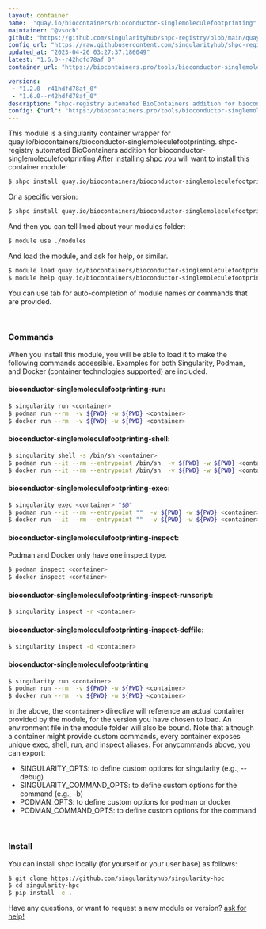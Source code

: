 ```yaml
---
layout: container
name:  "quay.io/biocontainers/bioconductor-singlemoleculefootprinting"
maintainer: "@vsoch"
github: "https://github.com/singularityhub/shpc-registry/blob/main/quay.io/biocontainers/bioconductor-singlemoleculefootprinting/container.yaml"
config_url: "https://raw.githubusercontent.com/singularityhub/shpc-registry/main/quay.io/biocontainers/bioconductor-singlemoleculefootprinting/container.yaml"
updated_at: "2023-04-26 03:27:37.186049"
latest: "1.6.0--r42hdfd78af_0"
container_url: "https://biocontainers.pro/tools/bioconductor-singlemoleculefootprinting"

versions:
 - "1.2.0--r41hdfd78af_0"
 - "1.6.0--r42hdfd78af_0"
description: "shpc-registry automated BioContainers addition for bioconductor-singlemoleculefootprinting"
config: {"url": "https://biocontainers.pro/tools/bioconductor-singlemoleculefootprinting", "maintainer": "@vsoch", "description": "shpc-registry automated BioContainers addition for bioconductor-singlemoleculefootprinting", "latest": {"1.6.0--r42hdfd78af_0": "sha256:680cc581645d5cbc0718531e1a6a9127a5208622913c47af31918bddc508827b"}, "tags": {"1.2.0--r41hdfd78af_0": "sha256:935196e8734ff17b240b8a1f3156ea14f4aa2c3b8be2a7dad3fef3ddbf1eede1", "1.6.0--r42hdfd78af_0": "sha256:680cc581645d5cbc0718531e1a6a9127a5208622913c47af31918bddc508827b"}, "docker": "quay.io/biocontainers/bioconductor-singlemoleculefootprinting"}
---
```


This module is a singularity container wrapper for quay.io/biocontainers/bioconductor-singlemoleculefootprinting.
shpc-registry automated BioContainers addition for bioconductor-singlemoleculefootprinting
After [installing shpc](#install) you will want to install this container module:


```bash
$ shpc install quay.io/biocontainers/bioconductor-singlemoleculefootprinting
```

Or a specific version:

```bash
$ shpc install quay.io/biocontainers/bioconductor-singlemoleculefootprinting:1.6.0--r42hdfd78af_0
```

And then you can tell lmod about your modules folder:

```bash
$ module use ./modules
```

And load the module, and ask for help, or similar.

```bash
$ module load quay.io/biocontainers/bioconductor-singlemoleculefootprinting/1.6.0--r42hdfd78af_0
$ module help quay.io/biocontainers/bioconductor-singlemoleculefootprinting/1.6.0--r42hdfd78af_0
```

You can use tab for auto-completion of module names or commands that are provided.

<br>

### Commands

When you install this module, you will be able to load it to make the following commands accessible.
Examples for both Singularity, Podman, and Docker (container technologies supported) are included.

#### bioconductor-singlemoleculefootprinting-run:

```bash
$ singularity run <container>
$ podman run --rm  -v ${PWD} -w ${PWD} <container>
$ docker run --rm  -v ${PWD} -w ${PWD} <container>
```

#### bioconductor-singlemoleculefootprinting-shell:

```bash
$ singularity shell -s /bin/sh <container>
$ podman run --it --rm --entrypoint /bin/sh  -v ${PWD} -w ${PWD} <container>
$ docker run --it --rm --entrypoint /bin/sh  -v ${PWD} -w ${PWD} <container>
```

#### bioconductor-singlemoleculefootprinting-exec:

```bash
$ singularity exec <container> "$@"
$ podman run --it --rm --entrypoint ""  -v ${PWD} -w ${PWD} <container> "$@"
$ docker run --it --rm --entrypoint ""  -v ${PWD} -w ${PWD} <container> "$@"
```

#### bioconductor-singlemoleculefootprinting-inspect:

Podman and Docker only have one inspect type.

```bash
$ podman inspect <container>
$ docker inspect <container>
```

#### bioconductor-singlemoleculefootprinting-inspect-runscript:

```bash
$ singularity inspect -r <container>
```

#### bioconductor-singlemoleculefootprinting-inspect-deffile:

```bash
$ singularity inspect -d <container>
```



#### bioconductor-singlemoleculefootprinting

```bash
$ singularity run <container>
$ podman run --rm  -v ${PWD} -w ${PWD} <container>
$ docker run --rm  -v ${PWD} -w ${PWD} <container>
```


In the above, the `<container>` directive will reference an actual container provided
by the module, for the version you have chosen to load. An environment file in the
module folder will also be bound. Note that although a container
might provide custom commands, every container exposes unique exec, shell, run, and
inspect aliases. For anycommands above, you can export:

 - SINGULARITY_OPTS: to define custom options for singularity (e.g., --debug)
 - SINGULARITY_COMMAND_OPTS: to define custom options for the command (e.g., -b)
 - PODMAN_OPTS: to define custom options for podman or docker
 - PODMAN_COMMAND_OPTS: to define custom options for the command

<br>

### Install

You can install shpc locally (for yourself or your user base) as follows:

```bash
$ git clone https://github.com/singularityhub/singularity-hpc
$ cd singularity-hpc
$ pip install -e .
```

Have any questions, or want to request a new module or version? [ask for help!](https://github.com/singularityhub/singularity-hpc/issues)